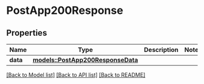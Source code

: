 # PostApp200Response

## Properties

Name | Type | Description | Notes
------------ | ------------- | ------------- | -------------
**data** | [**models::PostApp200ResponseData**](postApp_200_response_data.md) |  | 

[[Back to Model list]](../README.md#documentation-for-models) [[Back to API list]](../README.md#documentation-for-api-endpoints) [[Back to README]](../README.md)


